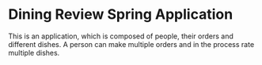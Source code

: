 # Dining Review Spring Application
This is an application, which is composed of people, their orders and different dishes. 
A person can make multiple orders and in the process rate multiple dishes.